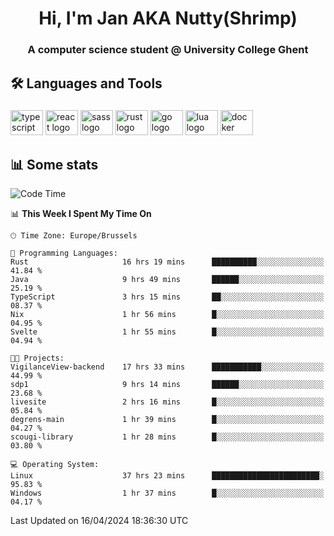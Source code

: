 <h1 align="center">Hi, I'm Jan AKA Nutty(Shrimp)</h1>
<h3 align="center">A computer science student @ University College Ghent</h3>

<h2 align="left">🛠️ Languages and Tools</h2>

###

<div align="left">
  <img src="https://cdn.jsdelivr.net/gh/devicons/devicon/icons/typescript/typescript-original.svg" height="40" width="52" alt="typescript logo"  />
  <img src="https://cdn.jsdelivr.net/gh/devicons/devicon/icons/react/react-original.svg" height="40" width="52" alt="react logo"  />
  <img src="https://cdn.jsdelivr.net/gh/devicons/devicon/icons/sass/sass-original.svg" height="40" width="52" alt="sass logo"  />
  <img src="https://cdn.jsdelivr.net/gh/devicons/devicon@latest/icons/rust/rust-original.svg" height="40" width="52" alt="rust logo" />
  <img src="https://cdn.jsdelivr.net/gh/devicons/devicon/icons/go/go-original.svg" height="40" width="52" alt="go logo"  />
  <img src="https://cdn.jsdelivr.net/gh/devicons/devicon/icons/lua/lua-original.svg" height="40" width="52" alt="lua logo"  />
  <img src="https://cdn.jsdelivr.net/gh/devicons/devicon/icons/docker/docker-original.svg" height="40" width="52" alt="docker logo"  />
</div>

<h2>📊 Some stats</h2>

<!--START_SECTION:waka-->
![Code Time](http://img.shields.io/badge/Code%20Time-4%2C401%20hrs%2022%20mins-blue)

📊 **This Week I Spent My Time On** 

```text
🕑︎ Time Zone: Europe/Brussels

💬 Programming Languages: 
Rust                     16 hrs 19 mins      ██████████░░░░░░░░░░░░░░░   41.84 % 
Java                     9 hrs 49 mins       ██████░░░░░░░░░░░░░░░░░░░   25.19 % 
TypeScript               3 hrs 15 mins       ██░░░░░░░░░░░░░░░░░░░░░░░   08.37 % 
Nix                      1 hr 56 mins        █░░░░░░░░░░░░░░░░░░░░░░░░   04.95 % 
Svelte                   1 hr 55 mins        █░░░░░░░░░░░░░░░░░░░░░░░░   04.94 % 

🐱‍💻 Projects: 
VigilanceView-backend    17 hrs 33 mins      ███████████░░░░░░░░░░░░░░   44.99 % 
sdp1                     9 hrs 14 mins       ██████░░░░░░░░░░░░░░░░░░░   23.68 % 
livesite                 2 hrs 16 mins       █░░░░░░░░░░░░░░░░░░░░░░░░   05.84 % 
degrens-main             1 hr 39 mins        █░░░░░░░░░░░░░░░░░░░░░░░░   04.27 % 
scougi-library           1 hr 28 mins        █░░░░░░░░░░░░░░░░░░░░░░░░   03.80 % 

💻 Operating System: 
Linux                    37 hrs 23 mins      ████████████████████████░   95.83 % 
Windows                  1 hr 37 mins        █░░░░░░░░░░░░░░░░░░░░░░░░   04.17 % 
```


 Last Updated on 16/04/2024 18:36:30 UTC
<!--END_SECTION:waka-->
